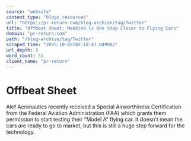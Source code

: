 ```yaml
---
source: "website"
content_type: "blogs_resources"
url: "https://pr-return.com/blog-archive/tag/Twitter"
title: "Offbeat Sheet: Mankind is One Step Closer to Flying Cars"
domain: "pr-return.com"
path: "/blog-archive/tag/Twitter"
scraped_time: "2025-10-05T02:10:47.049902"
url_depth: 3
word_count: 51
client_name: "pr-return"
---
```


# Offbeat Sheet

Alef Aeronautics recently received a Special Airworthiness Certification from the Federal Aviation Administration (FAA) which grants them permission to start testing their “Model A” flying car. It doesn’t mean the cars are ready to go to market, but this is still a huge step forward for the technology.